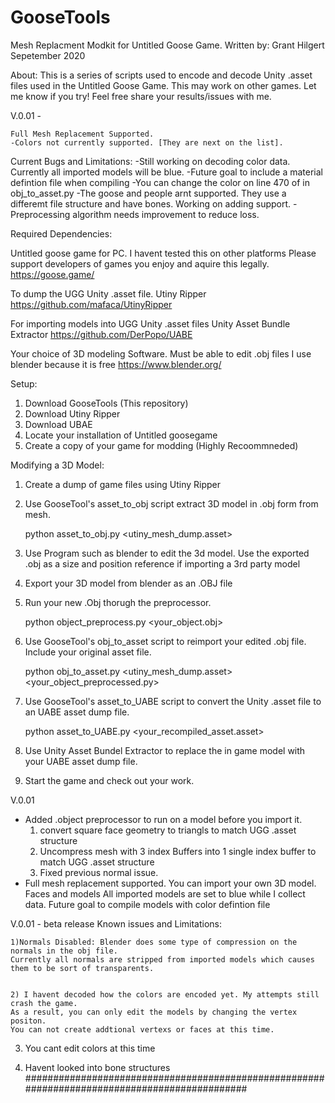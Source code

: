 # GooseTools
Mesh Replacment Modkit for Untitled Goose Game.
Written by: Grant Hilgert
Sepetember 2020




About: This is a series of scripts used to encode and decode Unity .asset files used in the Untitled Goose Game.
This may work on other games. Let me know if you try! Feel free share your results/issues with me.


V.0.01 -

	Full Mesh Replacement Supported.
	-Colors not currently supported. [They are next on the list]. 

Current Bugs and Limitations:
	-Still working on decoding color data. Currently all imported models will be blue. 
	-Future goal to include a material defintion file when compiling
	-You can change the color on line 470 of in obj_to_asset.py
	-The goose and people arnt supported. They use a differemt file structure and have bones. Working on adding support.
	-Preprocessing algorithm needs improvement to reduce loss.



Required Dependencies:

Untitled goose game for PC. 
I havent tested this on other platforms 
Please support developers of games you enjoy and aquire this legally.
https://goose.game/

To dump the UGG Unity .asset file.
Utiny Ripper
https://github.com/mafaca/UtinyRipper

For importing models into UGG Unity .asset files
Unity Asset Bundle Extractor
https://github.com/DerPopo/UABE

Your choice of 3D modeling Software. Must be able to edit .obj files
I use blender because it is free
https://www.blender.org/

Setup:

1) Download GooseTools (This repository)
2) Download Utiny Ripper
3) Download UBAE
3) Locate your installation of Untitled goosegame
4) Create a copy of your game for modding (Highly Recoommneded)



Modifying a 3D Model:


1) Create a dump of game files using Utiny Ripper

2) Use GooseTool's asset_to_obj script extract 3D model in .obj form from mesh. 

	python asset_to_obj.py <utiny_mesh_dump.asset>


3) Use Program such as blender to edit the 3d model. Use the exported .obj as a size and position reference if importing a 3rd party model

4) Export your 3D model from blender as an .OBJ file

5) Run your new .Obj thorugh the preprocessor.

	python object_preprocess.py <your_object.obj>

7) Use GooseTool's obj_to_asset script to reimport your edited .obj file. Include your original asset file.

	python obj_to_asset.py <utiny_mesh_dump.asset> <your_object_preprocessed.py>

8) Use GooseTool's asset_to_UABE script to convert the Unity .asset file to an UABE asset dump file.
	
	python asset_to_UABE.py <your_recompiled_asset.asset>

9) Use Unity Asset Bundel Extractor to replace the in game model with your UABE asset dump file.

10) Start the game and check out your work.







 

V.0.01

- Added .object preprocessor to run on a model before you import it.
	1) convert square face geometry to triangls to match UGG .asset structure
	2) Uncompress mesh with 3 index Buffers into 1 single index buffer to match UGG .asset structure
	3) Fixed previous normal issue.
- Full mesh replacement supported. 
	You can import your own 3D model. Faces and models 
	All imported models are set to blue while I collect data.
	Future goal to compile models with color defintion file


V.0.01 - beta release
Known issues and Limitations:

	1)Normals Disabled: Blender does some type of compression on the normals in the obj file. 
	Currently all normals are stripped from imported models which causes them to be sort of transparents.


	2) I havent decoded how the colors are encoded yet. My attempts still crash the game.
	As a result, you can only edit the models by changing the vertex positon.
	You can not create addtional vertexs or faces at this time.

3) You cant edit colors at this time

4) Havent looked into bone structures
##############################################################################################

